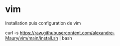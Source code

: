 # vim
Installation puis configuration de vim

curl -s https://raw.githubusercontent.com/alexandre-Maury/vim/main/install.sh | bash
